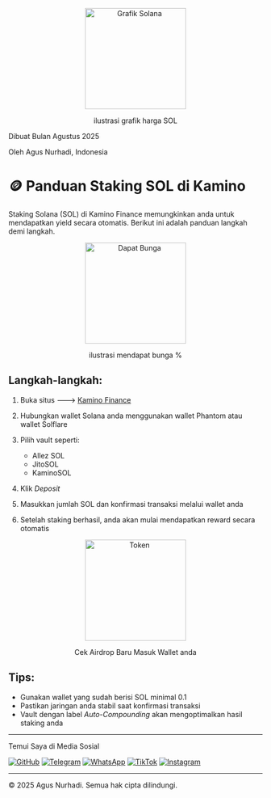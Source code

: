 
<p align="center">
  <img src="https://ik.imagekit.io/izrespquy/grafik.jpg" alt="Grafik Solana" width="200"/>
</p>
<center>ilustrasi grafik harga SOL</center>
<p>Dibuat Bulan Agustus 2025</p> <p>Oleh Agus Nurhadi, Indonesia </p>

# 🪙 Panduan Staking SOL di Kamino

Staking Solana (SOL) di Kamino Finance memungkinkan anda untuk mendapatkan yield secara otomatis. Berikut ini adalah panduan langkah demi langkah.

<p align="center">
  <img src="https://ik.imagekit.io/izrespquy/apy.jpg" alt="Dapat Bunga" width="200"/>
</p>
<center>ilustrasi mendapat bunga %</center>

## Langkah-langkah:

1. Buka situs ---> [Kamino Finance](https://www.kamino.finance)
   
2. Hubungkan wallet Solana anda menggunakan wallet Phantom atau wallet Solflare
   
3. Pilih vault seperti:
   - Allez SOL
   - JitoSOL
   - KaminoSOL
  
4. Klik *Deposit*
   
5. Masukkan jumlah SOL dan konfirmasi transaksi melalui wallet anda
   
6. Setelah staking berhasil, anda akan mulai mendapatkan reward secara otomatis
   

<p align="center">
  <img src="https://ik.imagekit.io/izrespquy/token.jpg" alt="Token" width="200"/>
</p>
<center>Cek Airdrop Baru Masuk Wallet anda </center>


## Tips:
- Gunakan wallet yang sudah berisi SOL minimal 0.1
- Pastikan jaringan anda stabil saat konfirmasi transaksi
- Vault dengan label *Auto-Compounding* akan mengoptimalkan hasil staking anda

---


Temui Saya di Media Sosial

[![GitHub](https://img.shields.io/badge/GitHub-181717?style=for-the-badge&logo=github&logoColor=white)](https://github.com/agusplay)
[![Telegram](https://img.shields.io/badge/Telegram-2CA5E0?style=for-the-badge&logo=telegram&logoColor=white)](https://t.me/Agusnurhadi23)
[![WhatsApp](https://img.shields.io/badge/WhatsApp-25D366?style=for-the-badge&logo=whatsapp&logoColor=white)](https://wa.me/6285607330087)
[![TikTok](https://img.shields.io/badge/TikTok-000000?logo=tiktok&logoColor=white)](https://www.tiktok.com/@agus_nurhadi)
[![Instagram](https://img.shields.io/badge/Instagram-E4405F?logo=instagram&logoColor=white)](https://www.instagram.com/agus_selfie)

---

© 2025 Agus Nurhadi. Semua hak cipta dilindungi.
